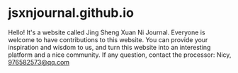 # jsxnjournal.github.io
Hello! It's a website called Jing Sheng Xuan Ni Journal.
Everyone is welcome to have contributions to this website. You can provide your inspiration and wisdom to us, and turn this website into an interesting platform and a nice community.
If any question, contact the processor: Nicy, 976582573@qq.com
